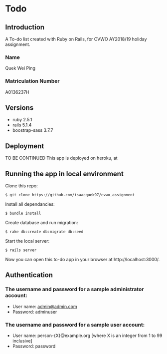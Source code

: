 # Todo

## Introduction

A To-do list created with Ruby on Rails, for CVWO AY2018/19 holiday assignment.

### Name

Quek Wei Ping

### Matriculation Number

A0136237H

## Versions

* ruby 2.5.1
* rails 5.1.4
* boostrap-sass 3.7.7

## Deployment

TO BE CONTINUED
This app is deployed on heroku, at <Work In Progress>

## Running the app in local environment

Clone this repo:
```
$ git clone https://github.com/isaacquek97/cvwo_assignment
```
Install all dependancies:
```
$ bundle install
```
Create database and run migration:
```
$ rake db:create db:migrate db:seed
```
Start the local server:
```
$ rails server
```
Now you can open this to-do app in your browser at http://localhost:3000/.

## Authentication

### The username and password for a sample administrator account:

* User name: admin@admin.com
* Password: adminuser

### The username and password for a sample user account:

* User name: person-{X}@example.org [where X is an integer from 1 to 99 inclusive]
* Password: password


